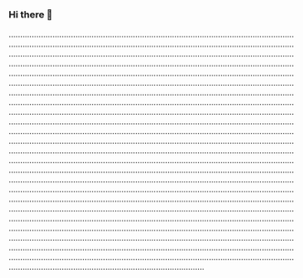 ### Hi there 👋

.....................................................................................................................................................................................................................................................................................................................................................................................................................................................................................................................................................................................................................................................................................................................................................................................................................................................................................................................................................................................................................................................................................................................................................................................................................................................................................................................................................................................................................................................................................................................................................................................................................................................................................................................................................................................................................................................................................................................................................................................................................................................................................................................................................................................................................................................................................................................................................................................................................................................................................................................................................................................................................................................................................................................................................................................................................................................................................................................................................................................................................................................................................................................................................................................